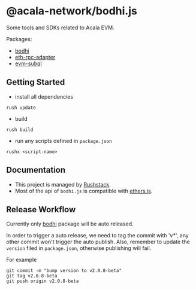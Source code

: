 # @acala-network/bodhi.js
Some tools and SDKs related to Acala EVM. 

Packages:
- [bodhi](./bodhi)
- [eth-rpc-adapter](./eth-rpc-adapter)
- [evm-subql](./evm-subql)

## Getting Started
- install all dependencies
```
rush update
```

- build
```
rush build
```

- run any scripts defined in `package.json`
```
rushx <script-name>
```

## Documentation
- This project is managed by [Rushstack](https://github.com/microsoft/rushstack).
- Most of the api of `bodhi.js` is compatible with [ethers.js](https://docs.ethers.io/v5/single-page/).

## Release Workflow
Currently only [bodhi](./bodhi) package will be auto released.

In order to trigger a auto release, we need to tag the commit with 'v*', any other commit won't trigger the auto publish. Also, remember to update the `version` filed in `package.json`, otherwise publishing will fail.

For example
```
git commit -m "bump version to v2.0.8-beta"
git tag v2.0.8-beta
git push origin v2.0.8-beta
```
